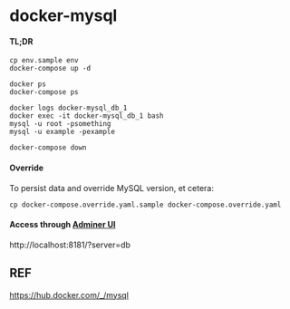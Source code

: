 # docker-mysql

#### TL;DR

```
cp env.sample env
docker-compose up -d

docker ps
docker-compose ps

docker logs docker-mysql_db_1 
docker exec -it docker-mysql_db_1 bash
mysql -u root -psomething
mysql -u example -pexample

docker-compose down
```

#### Override

To persist data and override MySQL version, et cetera:

```
cp docker-compose.override.yaml.sample docker-compose.override.yaml
```

#### Access through [Adminer UI](https://www.adminer.org)

http://localhost:8181/?server=db

## REF

https://hub.docker.com/_/mysql
